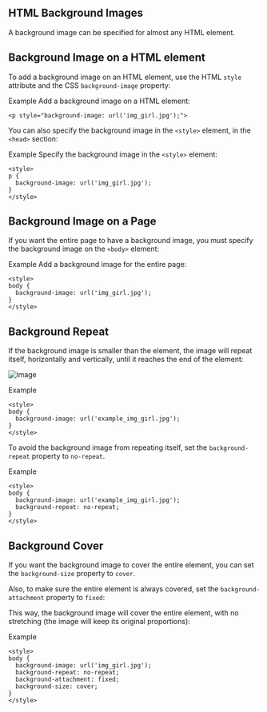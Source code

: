 HTML Background Images
---


A background image can be specified for almost any HTML element.

Background Image on a HTML element
---
To add a background image on an HTML element, use the HTML `style` attribute and the CSS `background-image` property:

Example
Add a background image on a HTML element:

```
<p style="background-image: url('img_girl.jpg');">
```


You can also specify the background image in the `<style>` element, in the `<head>` section:

Example
Specify the background image in the `<style>` element:

``` 
<style>
p {
  background-image: url('img_girl.jpg');
}
</style>
```

  
Background Image on a Page
---
If you want the entire page to have a background image, you must specify the background image on the `<body>` element:

Example
Add a background image for the entire page:
```
<style>
body {
  background-image: url('img_girl.jpg');
}
</style> 
```  
  
  
Background Repeat
---
If the background image is smaller than the element, the image will repeat itself, horizontally and vertically, until it reaches the end of the element:

![image](https://user-images.githubusercontent.com/47166768/191812204-14849d49-fb13-41fe-80cd-65931ba7c5ec.png)


Example
``` 
<style>
body {
  background-image: url('example_img_girl.jpg');
}
</style>
```  
  
To avoid the background image from repeating itself, set the `background-repeat` property to `no-repeat`.

Example
```
<style>
body {
  background-image: url('example_img_girl.jpg');
  background-repeat: no-repeat;
}
</style>
```




Background Cover
---
If you want the background image to cover the entire element, you can set the `background-size` property to `cover`.

Also, to make sure the entire element is always covered, set the `background-attachment` property to `fixed`:

This way, the background image will cover the entire element, with no stretching (the image will keep its original proportions):

Example
```
<style>
body {
  background-image: url('img_girl.jpg');
  background-repeat: no-repeat;
  background-attachment: fixed;
  background-size: cover;
}
</style>
```



